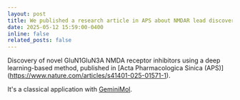 ```yaml
---
layout: post
title: We published a research article in APS about NMDAR lead discovery!
date: 2025-05-12 15:59:00-0400
inline: false
related_posts: false
---
```

Discovery of novel GluN1GluN3A NMDA receptor inhibitors using a deep learning-based method, published in [Acta Pharmacologica Sinica (APS)] (https://www.nature.com/articles/s41401-025-01571-1).

It's a classical application with [GeminiMol](https://onlinelibrary.wiley.com/doi/10.1002/advs.202403998). 
